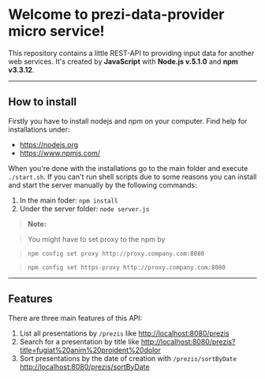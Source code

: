 Welcome to prezi-data-provider micro service!
===================

This repository contains a little REST-API to providing input data for another web services.
It's created by **JavaScript** with **Node.js v.5.1.0** and **npm v3.3.12**. 



----------



How to install
-------------

Firstly you have to install nodejs and npm on your computer.
Find help for installations under:

 - https://nodejs.org
 - https://www.npmjs.com/

When you're done with the installations go to the main folder and execute `./start.sh`. 
If you can't run shell scripts due to some reasons you can install and start the server manually by the following commands:

 1. In the main foder: `npm install`
 2. Under the server folder: `node server.js`

> **Note:**

> You might have to set proxy to the npm by

>  `npm config set proxy http://proxy.company.com:8080`

>  `npm config set https-proxy http://proxy.company.com:8080`


----------


Features
-------------

There are three main features of this API:

1. List all presentations by `/prezis` like 
[http://localhost:8080/prezis]()
2. Search for a presentation by title like
[http://localhost:8080/prezis?title=fugiat%20anim%20proident%20dolor]()
3. Sort presentations by the date of creation with `/prezis/sortByDate` 
[http://localhost:8080/prezis/sortByDate]()